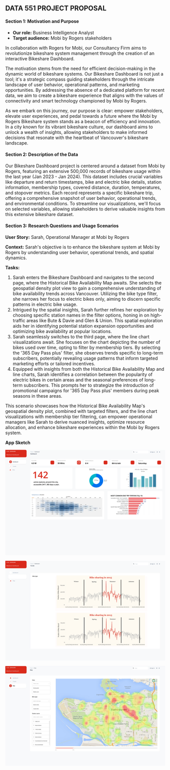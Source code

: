 ## DATA 551 PROJECT PROPOSAL

#### Section 1: Motivation and Purpose

- **Our role:** Business Intelligence Analyst
- **Target audience:** Mobi by Rogers stakeholders

In collaboration with Rogers for Mobi, our Consultancy Firm aims to revolutionize bikeshare system management through the creation of an interactive Bikeshare Dashboard.

The motivation stems from the need for efficient decision-making in the dynamic world of bikeshare systems. Our Bikeshare Dashboard is not just a tool; it's a strategic compass guiding stakeholders through the intricate landscape of user behavior, operational patterns, and marketing opportunities. By addressing the absence of a dedicated platform for recent data, we aim to create a bikeshare experience that aligns with the values of connectivity and smart technology championed by Mobi by Rogers.

As we embark on this journey, our purpose is clear: empower stakeholders, elevate user experiences, and pedal towards a future where the Mobi by Rogers Bikeshare system stands as a beacon of efficiency and innovation. In a city known for its vibrant bikeshare culture, our dashboard aims to unlock a wealth of insights, allowing stakeholders to make informed decisions that resonate with the heartbeat of Vancouver's bikeshare landscape.

#### Section 2: Description of the Data

Our Bikeshare Dashboard project is centered around a dataset from Mobi by Rogers, featuring an extensive 500,000 records of bikeshare usage within the last year (Jan 2023 - Jan 2024). This dataset includes crucial variables like departure and return timestamps, bike and electric bike details, station information, membership types, covered distance, duration, temperatures, and stopover metrics. Each record represents a specific bikeshare trip, offering a comprehensive snapshot of user behavior, operational trends, and environmental conditions. To streamline our visualizations, we'll focus on selected variables, allowing stakeholders to derive valuable insights from this extensive bikeshare dataset.

#### Section 3: Research Questions and Usage Scenarios

**User Story:** Sarah, Operational Manager at Mobi by Rogers

**Context:** Sarah's objective is to enhance the bikeshare system at Mobi by Rogers by understanding user behavior, operational trends, and spatial dynamics.

**Tasks:**
1. Sarah enters the Bikeshare Dashboard and navigates to the second page, where the Historical Bike Availability Map awaits. She selects the geospatial density plot view to gain a comprehensive understanding of bike availability trends across Vancouver. Utilizing the bike type filter, she narrows her focus to electric bikes only, aiming to discern specific patterns in electric bike usage.
2. Intrigued by the spatial insights, Sarah further refines her exploration by choosing specific station names in the filter options, honing in on high-traffic areas like Bute & Davie and Glen & Union. This spatial exploration aids her in identifying potential station expansion opportunities and optimizing bike availability at popular locations.
3. Sarah seamlessly switches to the third page, where the line chart visualizations await. She focuses on the chart depicting the number of bikes used over time, opting to filter by membership tiers. By selecting the '365 Day Pass plus' filter, she observes trends specific to long-term subscribers, potentially revealing usage patterns that inform targeted marketing efforts or tailored incentives.
4. Equipped with insights from both the Historical Bike Availability Map and line charts, Sarah identifies a correlation between the popularity of electric bikes in certain areas and the seasonal preferences of long-term subscribers. This prompts her to strategize the introduction of promotional campaigns for '365 Day Pass plus' members during peak seasons in these areas.

This scenario showcases how the Historical Bike Availability Map's geospatial density plot, combined with targeted filters, and the line chart visualizations with membership tier filtering, can empower operational managers like Sarah to derive nuanced insights, optimize resource allocation, and enhance bikeshare experiences within the Mobi by Rogers system.

**App Sketch**

![Dashboard](https://github.com/cmulya/DATA551-Project/blob/main/App%20Sketch/Dashboard.png)

![Trends](https://github.com/cmulya/DATA551-Project/blob/main/App%20Sketch/Trends.png)

![Maps](https://github.com/cmulya/DATA551-Project/blob/main/App%20Sketch/Maps.jpeg)
